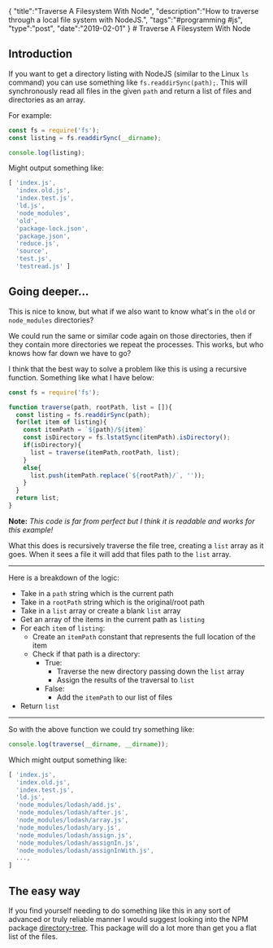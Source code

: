 <steelsky>
{
  "title":"Traverse A Filesystem With Node",
  "description":"How to traverse through a local file system with NodeJS.",
  "tags":"#programming #js",
  "type":"post",
  "date":"2019-02-01"
}
</steelsky>
# Traverse A Filesystem With Node

## Introduction

If you want to get a directory listing with NodeJS (similar to the Linux `ls` command) you can use something like `fs.readdirSync(path);`. This will synchronously read all files in the given `path` and return a list of files and directories as an array. 

For example:
```javascript
const fs = require('fs');
const listing = fs.readdirSync(__dirname);

console.log(listing);
```
Might output something like:
```javascript
[ 'index.js',
  'index.old.js',
  'index.test.js',
  'ld.js',
  'node_modules',
  'old',
  'package-lock.json',
  'package.json',
  'reduce.js',
  'source',
  'test.js',
  'testread.js' ]
```

## Going deeper...

This is nice to know, but what if we also want to know what's in the `old` or `node_modules` directories?

We could run the same or similar code again on those directories, then if they contain more directories we repeat the processes. This works, but who knows how far down we have to go?

I think that the best way to solve a problem like this is using a recursive function. Something like what I have below:

```javascript
const fs = require('fs');

function traverse(path, rootPath, list = []){
  const listing = fs.readdirSync(path);
  for(let item of listing){
    const itemPath = `${path}/${item}`
    const isDirectory = fs.lstatSync(itemPath).isDirectory();
    if(isDirectory){
      list = traverse(itemPath,rootPath, list);
    }
    else{
      list.push(itemPath.replace(`${rootPath}/`, ''));
    }
  }
  return list;
}
```

**Note:** *This code is far from perfect but I think it is readable and works for this example!*

What this does is recursively traverse the file tree, creating a `list` array as it goes. When it sees a file it will add that files path to the `list` array. 

-------

Here is a breakdown of the logic:

* Take in a `path` string which is the current path
* Take in a `rootPath` string which is the original/root path
* Take in a `list` array or create a blank `list` array
* Get an array of the items in the current path as `listing`
* For each `item` of `listing`:
  * Create an `itemPath` constant that represents the full location of the item
  * Check if that path is a directory:
    * True: 
      * Traverse the new directory passing down the `list` array
      * Assign the results of the traversal to `list`
    * False:
      * Add the `itemPath` to our list of files
* Return `list`

-------

So with the above function we could try something like:
```javascript
console.log(traverse(__dirname, __dirname));
```
Which might output something like:

```javascript
[ 'index.js',
  'index.old.js',
  'index.test.js',
  'ld.js',
  'node_modules/lodash/add.js',
  'node_modules/lodash/after.js',
  'node_modules/lodash/array.js',
  'node_modules/lodash/ary.js',
  'node_modules/lodash/assign.js',
  'node_modules/lodash/assignIn.js',
  'node_modules/lodash/assignInWith.js',
  ...,
]
```

## The easy way

If you find yourself needing to do something like this in any sort of advanced or truly reliable manner I would suggest looking into the NPM package [directory-tree](https://www.npmjs.com/package/directory-tree). This package will do a lot more than get you a flat list of the files. 
